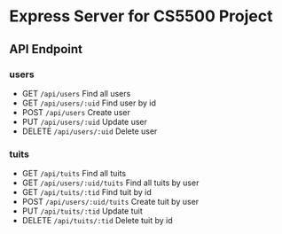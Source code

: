 # Express Server for CS5500 Project
## API Endpoint
### users
* GET ```/api/users``` Find all users
* GET ```/api/users/:uid``` Find user by id
* POST ```/api/users``` Create user
* PUT ```/api/users/:uid``` Update user
* DELETE ```/api/users/:uid``` Delete user

### tuits
* GET ```/api/tuits``` Find all tuits
* GET ```/api/users/:uid/tuits``` Find all tuits by user
* GET ```/api/tuits/:tid``` Find tuit by id
* POST ```/api/users/:uid/tuits``` Create tuit by user
* PUT ```/api/tuits/:tid``` Update tuit
* DELETE ```/api/tuits/:tid``` Delete tuit by id
